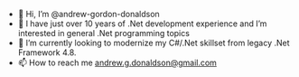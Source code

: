 - 👋 Hi, I’m @andrew-gordon-donaldson
- 👀 I have just over 10 years of .Net development experience and I’m interested in general .Net programming topics
- 🌱 I’m currently looking to modernize my C#/.Net skillset from legacy .Net Framework 4.8. 
- 📫 How to reach me andrew.g.donaldson@gmail.com

<!---
andrew-gordon-donaldson/andrew-gordon-donaldson is a ✨ special ✨ repository because its `README.md` (this file) appears on your GitHub profile.
You can click the Preview link to take a look at your changes.
--->
